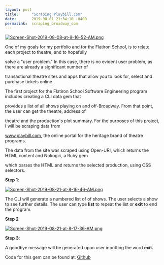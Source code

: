 ```yaml
---
layout: post
title:      "Scraping Playbill.com"
date:       2019-08-01 21:34:10 -0400
permalink:  scraping_broadway_com
---
```






[![Screen-Shot-2019-08-08-at-9-16-52-AM.png](https://i.postimg.cc/9FdBMmnc/Screen-Shot-2019-08-08-at-9-16-52-AM.png)](https://postimg.cc/qz7KDTrF)







One of my goals for my portfolio and for the Flatiron School, is to relate each project to theatre, and to hopefully 

solve a "user problem." In this case, there is no evident user problem, as there are already a significant number of 

transactional theatre sites and apps that allow you to look for, select and purchase tickets online. 


The first project for the Flatiron School Software Engineering program includes creating a CLI data gem that 

provides a list of all shows playing on and off-Broadway. From that point, the user can get the theatre, address of 

theatre and the production's plot summary. For the purposes of this project, I will be scraping data from 

www.playbill.com, the online portal for the heritage brand of theatre programs.



The data from the site was scraped using Open-URI, which returns the HTML content and Nokogiri, a Ruby gem 

which parses the HTML and returns the selected production, using CSS selectors.



**Step 1**:



[![Screen-Shot-2019-08-21-at-8-16-46-AM.png](https://i.postimg.cc/QC3YCVKh/Screen-Shot-2019-08-21-at-8-16-46-AM.png)](https://postimg.cc/mzmy6LS5)




The CLI will generate a numbered list of of shows. The user selects a show to see further details. The user can type **list**  to repeat the list or **exit** to end the program.



**Step 2**


[![Screen-Shot-2019-08-21-at-8-17-36-AM.png](https://i.postimg.cc/85Dfy5Fg/Screen-Shot-2019-08-21-at-8-17-36-AM.png)](https://postimg.cc/LqCs5mBx)



**Step 3**:

A goodbye message will be generated upon user inputting the word **exit.**



Code for this gem can be found at:
[Github](https://github.com/mitzvahgirl/showbillgemCLI)
